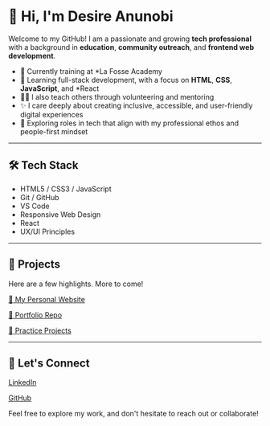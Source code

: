 # :wave: Hi, I'm Desire Anunobi
Welcome to my GitHub! I am a passionate and growing **tech professional** with a background in **education**, **community outreach**, and **frontend web development**.

- :seedling: Currently training at *La Fosse Academy
- :brain: Learning full-stack development, with a focus on **HTML**, **CSS**, **JavaScript**, and *React
- 👩‍🏫 I also teach others through volunteering and mentoring
- :sparkles: I care deeply about creating inclusive, accessible, and user-friendly digital experiences
- :briefcase: Exploring roles in tech that align with my professional ethos and people-first mindset
---
## 🛠️ Tech Stack
- HTML5 / CSS3 / JavaScript
- Git / GitHub
- VS Code
- Responsive Web Design
- React 
- UX/UI Principles 
---
## :rocket: Projects
Here are a few highlights. More to come!

[:art: My Personal Website](https://desireanunobi.github.io/my-personal-website/)

[:briefcase: Portfolio Repo](https://github.com/desireanunobi/my-personal-website)

[:test_tube: Practice Projects](https://github.com/DesireAnunobi/tech-enthusiasts)

---
## :loudspeaker: Let's Connect
[LinkedIn](https://www.linkedin.com/in/desire-anunobi/)

[GitHub](https://github.com/desireanunobi)

Feel free to explore my work, and don't hesitate to reach out or collaborate!

